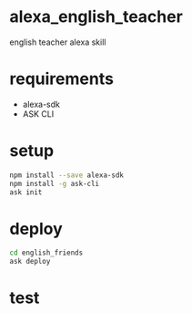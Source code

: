 # alexa_english_teacher
english teacher alexa skill

# requirements
- alexa-sdk
- ASK CLI

# setup
```bash
npm install --save alexa-sdk
npm install -g ask-cli
ask init
```

# deploy
```bash
cd english_friends
ask deploy
```

# test

